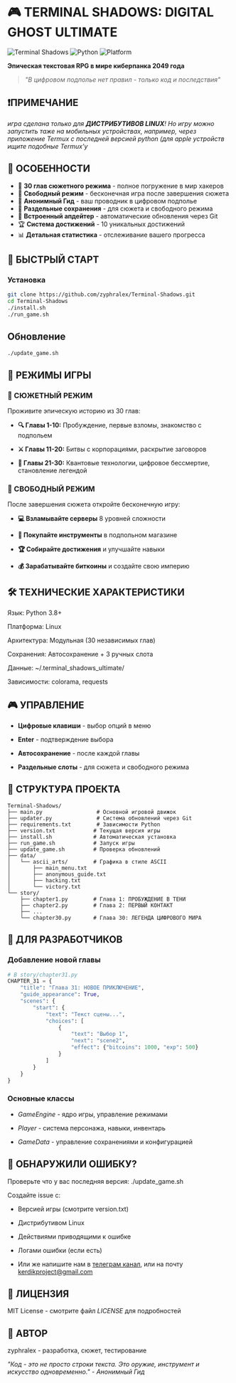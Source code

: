 # 🎮 TERMINAL SHADOWS: DIGITAL GHOST ULTIMATE

![Terminal Shadows](https://img.shields.io/badge/Version-2.0-blue)
![Python](https://img.shields.io/badge/Python-3.8+-green)
![Platform](https://img.shields.io/badge/Platform-Linux-lightgrey)

**Эпическая текстовая RPG в мире киберпанка 2049 года**

> *"В цифровом подполье нет правил - только код и последствия"*

## ❗ПРИМЕЧАНИЕ

*игра сделана только для **ДИСТРИБУТИВОВ LINUX**! Но игру можно запустить таже на мобильных устройствах, например, через приложение Termux с последней версией python (для apple устройств ищите подобные Termux'у*

## 🌟 ОСОБЕННОСТИ

- 📖 **30 глав сюжетного режима** - полное погружение в мир хакеров
- 🎯 **Свободный режим** - бесконечная игра после завершения сюжета
- 🤖 **Анонимный Гид** - ваш проводник в цифровом подполье
- 💾 **Раздельные сохранения** - для сюжета и свободного режима
- 🔄 **Встроенный апдейтер** - автоматические обновления через Git
- 🏆 **Система достижений** - 10 уникальных достижений
- 📊 **Детальная статистика** - отслеживание вашего прогресса

## 🚀 БЫСТРЫЙ СТАРТ

### Установка
```bash
git clone https://github.com/zyphralex/Terminal-Shadows.git
cd Terminal-Shadows
./install.sh
./run_game.sh
```

## Обновление
```bash
./update_game.sh
```

## 🎯 РЕЖИМЫ ИГРЫ

### 📖 СЮЖЕТНЫЙ РЕЖИМ
Проживите эпическую историю из 30 глав:

- **🔍 Главы 1-10:** Пробуждение, первые взломы, знакомство с подпольем

- **⚔️ Главы 11-20:** Битвы с корпорациями, раскрытие заговоров

- **🧠 Главы 21-30:** Квантовые технологии, цифровое бессмертие, становление легендой

### 🎯 СВОБОДНЫЙ РЕЖИМ
После завершения сюжета откройте бесконечную игру:

- **💻 Взламывайте серверы** 8 уровней сложности

- **🛒 Покупайте инструменты** в подпольном магазине

- **🏆 Собирайте достижения** и улучшайте навыки

- **💰 Зарабатывайте биткоины** и создайте свою империю

## 🛠️ ТЕХНИЧЕСКИЕ ХАРАКТЕРИСТИКИ

Язык: Python 3.8+

Платформа: Linux

Архитектура: Модульная (30 независимых глав)

Сохранения: Автосохранение + 3 ручных слота

Данные: ~/.terminal_shadows_ultimate/

Зависимости: colorama, requests

## 🎮 УПРАВЛЕНИЕ

- **Цифровые клавиши** - выбор опций в меню

- **Enter** - подтверждение выбора

- **Автосохранение** - после каждой главы

- **Раздельные слоты** - для сюжета и свободного режима

## 📁 СТРУКТУРА ПРОЕКТА
```text
Terminal-Shadows/
├── main.py                 # Основной игровой движок
├── updater.py              # Система обновлений через Git
├── requirements.txt        # Зависимости Python
├── version.txt            # Текущая версия игры
├── install.sh             # Автоматическая установка
├── run_game.sh            # Запуск игры
├── update_game.sh         # Проверка обновлений
├── data/
│   └── ascii_arts/        # Графика в стиле ASCII
│       ├── main_menu.txt
│       ├── anonymous_guide.txt
│       ├── hacking.txt
│       └── victory.txt
└── story/
    ├── chapter1.py        # Глава 1: ПРОБУЖДЕНИЕ В ТЕНИ
    ├── chapter2.py        # Глава 2: ПЕРВЫЙ КОНТАКТ
    ├── ...
    └── chapter30.py       # Глава 30: ЛЕГЕНДА ЦИФРОВОГО МИРА
```

## 🔧 ДЛЯ РАЗРАБОТЧИКОВ

### Добавление новой главы
```python
# В story/chapter31.py
CHAPTER_31 = {
    "title": "Глава 31: НОВОЕ ПРИКЛЮЧЕНИЕ",
    "guide_appearance": True,
    "scenes": {
        "start": {
            "text": "Текст сцены...",
            "choices": [
                {
                    "text": "Выбор 1", 
                    "next": "scene2",
                    "effect": {"bitcoins": 1000, "exp": 500}
                }
            ]
        }
    }
}
```

### Основные классы
- *GameEngine* - ядро игры, управление режимами

- *Player* - система персонажа, навыки, инвентарь

- *GameData* - управление сохранениями и конфигурацией

## 🐛 ОБНАРУЖИЛИ ОШИБКУ?
Проверьте что у вас последняя версия: ./update_game.sh

Создайте issue с:

- Версией игры (смотрите version.txt)

- Дистрибутивом Linux

- Действиями приводящими к ошибке

- Логами ошибки (если есть)

- Или же напишите нам в [телеграм канал](url), или на почту kerdikproject@gmail.com

## 📄 ЛИЦЕНЗИЯ
MIT License - смотрите файл *LICENSE* для подробностей

## 👥 АВТОР
zyphralex - разработка, сюжет, тестирование


*"Код - это не просто строки текста. Это оружие, инструмент и искусство одновременно." - Анонимный Гид*
